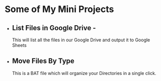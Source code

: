 # Some of My Mini Projects

* ## List Files in Google Drive - 
    This will list all the files in our Google Drive and output it to Google Sheets
* ## Move Files By Type
    This is a BAT file which will organize your Directories in a single click.